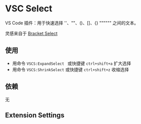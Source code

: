 # VSC Select

VS Code 插件：用于快速选择 ''、\"\"、()、[]、{} \"\"\"\"\"\" 之间的文本。

灵感来自于 [Bracket Select](https://github.com/wangchunsen/vscode-bracket-select)

## 使用

- 用命令 `VSCS:ExpandSelect ` 或快捷键 `ctrl+shift+a` 扩大选择
- 用命令 `VSCS:ShrinkSelect` 或快捷键 `ctrl+shift+z` 收缩选择

## 依赖

无

## Extension Settings
